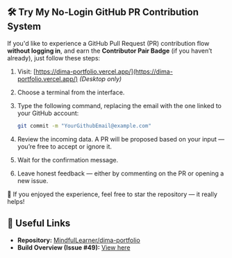 ## 🛠️ Try My No-Login GitHub PR Contribution System

If you'd like to experience a GitHub Pull Request (PR) contribution flow **without logging in**, and earn the **Contributor Pair Badge** (if you haven’t already), just follow these steps:

1. Visit: [https://dima-portfolio.vercel.app/](https://dima-portfolio.vercel.app/)
   *(Desktop only)*
2. Choose a terminal from the interface.
3. Type the following command, replacing the email with the one linked to your GitHub account:

   ```bash
   git commit -m "YourGithubEmail@example.com"
   ```
4. Review the incoming data. A PR will be proposed based on your input — you’re free to accept or ignore it.
5. Wait for the confirmation message.
6. Leave honest feedback — either by commenting on the PR or opening a new issue.

🌟 If you enjoyed the experience, feel free to star the repository — it really helps!

## 🔗 Useful Links

* **Repository:** [MindfulLearner/dima-portfolio](https://github.com/MindfulLearner/dima-portfolio)
* **Build Overview (Issue #49):** [View here](https://github.com/MindfulLearner/dima-portfolio/issues/49)
